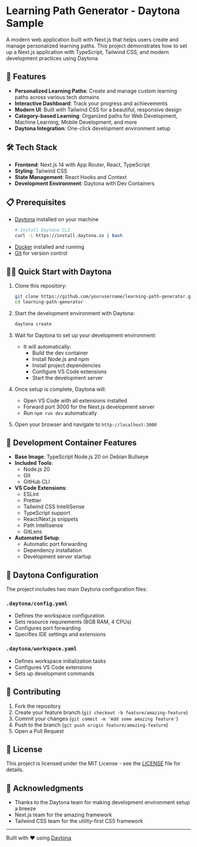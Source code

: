 # Learning Path Generator - Daytona Sample

A modern web application built with Next.js that helps users create and manage personalized learning paths. This project demonstrates how to set up a Next.js application with TypeScript, Tailwind CSS, and modern development practices using Daytona.

## 🚀 Features

- **Personalized Learning Paths**: Create and manage custom learning paths across various tech domains
- **Interactive Dashboard**: Track your progress and achievements
- **Modern UI**: Built with Tailwind CSS for a beautiful, responsive design
- **Category-based Learning**: Organized paths for Web Development, Machine Learning, Mobile Development, and more
- **Daytona Integration**: One-click development environment setup

## 🛠️ Tech Stack

- **Frontend**: Next.js 14 with App Router, React, TypeScript
- **Styling**: Tailwind CSS
- **State Management**: React Hooks and Context
- **Development Environment**: Daytona with Dev Containers

## 📋 Prerequisites

- [Daytona](https://www.daytona.io/) installed on your machine
  ```bash
  # Install Daytona CLI
  curl -L https://install.daytona.io | bash
  ```
- [Docker](https://www.docker.com/) installed and running
- [Git](https://git-scm.com/) for version control

## 🏃‍♂️ Quick Start with Daytona

1. Clone this repository:
   ```bash
   git clone https://github.com/yourusername/learning-path-generator.git
   cd learning-path-generator
   ```

2. Start the development environment with Daytona:
   ```bash
   daytona create
   ```

3. Wait for Daytona to set up your development environment:
   - It will automatically:
     - Build the dev container
     - Install Node.js and npm
     - Install project dependencies
     - Configure VS Code extensions
     - Start the development server

4. Once setup is complete, Daytona will:
   - Open VS Code with all extensions installed
   - Forward port 3000 for the Next.js development server
   - Run `npm run dev` automatically

5. Open your browser and navigate to `http://localhost:3000`

## 🔧 Development Container Features

- **Base Image**: TypeScript Node.js 20 on Debian Bullseye
- **Included Tools**:
  - Node.js 20
  - Git
  - GitHub CLI
- **VS Code Extensions**:
  - ESLint
  - Prettier
  - Tailwind CSS IntelliSense
  - TypeScript support
  - React/Next.js snippets
  - Path Intellisense
  - GitLens
- **Automated Setup**:
  - Automatic port forwarding
  - Dependency installation
  - Development server startup

## 📝 Daytona Configuration

The project includes two main Daytona configuration files:

### `.daytona/config.yaml`
- Defines the workspace configuration
- Sets resource requirements (8GB RAM, 4 CPUs)
- Configures port forwarding
- Specifies IDE settings and extensions

### `.daytona/workspace.yaml`
- Defines workspace initialization tasks
- Configures VS Code extensions
- Sets up development commands

## 🤝 Contributing

1. Fork the repository
2. Create your feature branch (`git checkout -b feature/amazing-feature`)
3. Commit your changes (`git commit -m 'Add some amazing feature'`)
4. Push to the branch (`git push origin feature/amazing-feature`)
5. Open a Pull Request

## 📄 License

This project is licensed under the MIT License - see the [LICENSE](LICENSE) file for details.

## 🙏 Acknowledgments

- Thanks to the Daytona team for making development environment setup a breeze
- Next.js team for the amazing framework
- Tailwind CSS team for the utility-first CSS framework

---

Built with ❤️ using [Daytona](https://www.daytona.io/)

